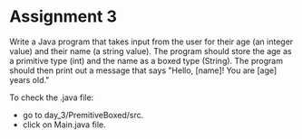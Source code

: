 # Assignment 3

Write a Java program that takes input from the user for their age (an integer value) and their name (a string value).
The program should store the age as a primitive type (int) and the name as a boxed type (String).
The program should then print out a message that says "Hello, [name]! You are [age] years old."

To check the .java file:
* go to day_3/PremitiveBoxed/src.
* click on Main.java file.
